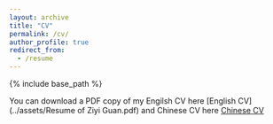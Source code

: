 ```yaml
---
layout: archive
title: "CV"
permalink: /cv/
author_profile: true
redirect_from:
  - /resume
---
```


{% include base_path %}


You can download a PDF copy of my Engilsh CV here [English CV](../assets/Resume of Ziyi Guan.pdf) and Chinese CV here [Chinese CV](../assets/管子义博士_大模型算法工程师.pdf)
